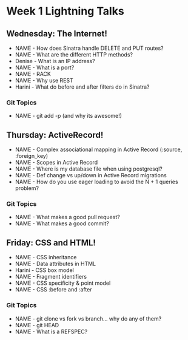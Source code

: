 # Week 1 Lightning Talks

## Wednesday: The Internet!

- NAME - How does Sinatra handle DELETE and PUT routes?
- NAME - What are the different HTTP methods?
- Denise - What is an IP address?
- NAME - What is a port?
- NAME - RACK
- NAME - Why use REST
- Harini - What do before and after filters do in Sinatra?

### Git Topics
- NAME - git add -p (and why its awesome!)

## Thursday: ActiveRecord!

- NAME - Complex associational mapping in Active Record (:source, :foreign_key)
- NAME - Scopes in Active Record
- NAME - Where is my database file when using postgresql?
- NAME - Def change vs up/down in Active Record migrations
- NAME - How do you use eager loading to avoid the N + 1 queries problem?

### Git Topics
- NAME - What makes a good pull request?
- NAME - What makes a good commit?

## Friday: CSS and HTML!

- NAME - CSS inheritance
- NAME - Data attributes in HTML
- Harini - CSS box model
- NAME - Fragment identifiers
- NAME - CSS specificity & point model
- NAME - CSS :before and :after

### Git Topics
- NAME - git clone vs fork vs branch… why do any of them?
- NAME - git HEAD
- NAME - What is a REFSPEC?
